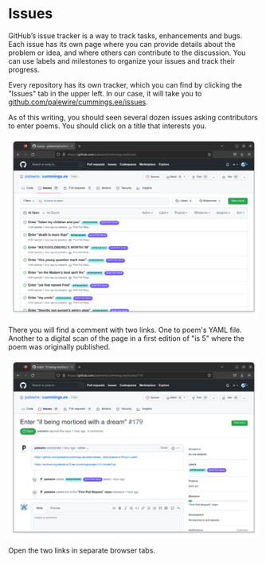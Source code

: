 ```{include} _templates/nav.html
```

# Issues

GitHub’s issue tracker is a way to track tasks, enhancements and bugs. Each issue has its own page where you can provide details about the problem or idea, and where others can contribute to the discussion. You can use labels and milestones to organize your issues and track their progress.

Every repository has its own tracker, which you can find by clicking the "Issues" tab in the upper left. In our case, it will take you to [github.com/palewire/cummings.ee/issues](https://github.com/palewire/cummings.ee/issues).

As of this writing, you should seen several dozen issues asking contributors to enter poems. You should click on a title that interests you.

[![cummings.ee issue tracker](_static/img/issue-tracker.png)](https://github.com/palewire/cummings.ee/issues)

There you will find a comment with two links. One to poem's YAML file. Another to a digital scan of the page in a first edition of "is 5" where the poem was originally published.

[![cummings.ee issue](_static/img/issue.png)](https://github.com/palewire/cummings.ee/issues/179)

Open the two links in separate browser tabs.

